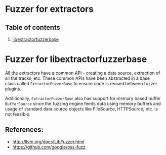 # Fuzzer for extractors

## Table of contents
1. [libextractorfuzzerbase](#ExtractorFuzzerBase)

# <a name="ExtractorFuzzerBase"></a> Fuzzer for libextractorfuzzerbase
All the extractors have a common API - creating a data source, extraction
of all the tracks, etc. These common APIs have been abstracted in a base class
called `ExtractorFuzzerBase` to ensure code is reused between fuzzer plugins.

Additionally, `ExtractorFuzzerBase` also has support for memory based buffer
`BufferSource` since the fuzzing engine feeds data using memory buffers and
usage of standard data source objects like FileSource, HTTPSource, etc. is
not feasible.


## References:
 * http://llvm.org/docs/LibFuzzer.html
 * https://github.com/google/oss-fuzz
